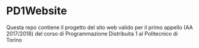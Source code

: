 # PD1Website
Questa repo contiene il progetto del sito web valido per il primo appello (AA 2017/2018) del corso di Programmazione Distribuita 1 al Politecnico di Torino
